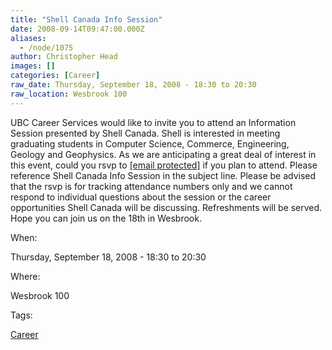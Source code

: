 ```yaml
---
title: "Shell Canada Info Session"
date: 2008-09-14T09:47:00.000Z
aliases:
  - /node/1075
author: Christopher Head
images: []
categories: [Career]
raw_date: Thursday, September 18, 2008 - 18:30 to 20:30
raw_location: Wesbrook 100
---
```


UBC Career Services would like to invite you to attend an Information Session presented by Shell Canada. Shell is interested in meeting graduating students in Computer Science, Commerce, Engineering, Geology and Geophysics.
As we are anticipating a great deal of interest in this event, could you rsvp to [\[email protected\]](/cdn-cgi/l/email-protection#1675776473736438657364607f75736556637475387577) if you plan to attend. Please reference Shell Canada Info Session in the subject line.
Please be advised that the rsvp is for tracking attendance numbers only and we cannot respond to individual questions about the session or the career opportunities Shell Canada will be discussing.
Refreshments will be served. Hope you can join us on the 18th in Wesbrook.

When: 

Thursday, September 18, 2008 - 18:30 to 20:30

Where: 

Wesbrook 100

Tags: 

[Career](/career)
